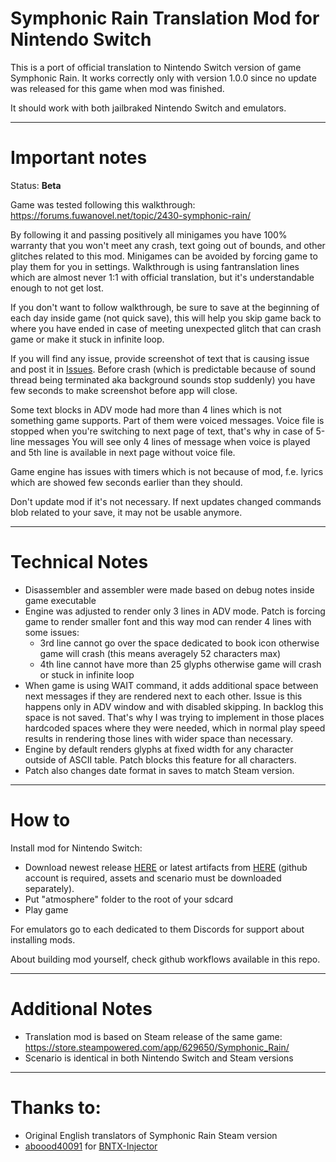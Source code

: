 # Symphonic Rain Translation Mod for Nintendo Switch

This is a port of official translation to Nintendo Switch version of game Symphonic Rain.
It works correctly only with version 1.0.0 since no update was released for this game when mod was finished.

It should work with both jailbraked Nintendo Switch and emulators.

---

# Important notes

Status: **Beta**

Game was tested following this walkthrough:
https://forums.fuwanovel.net/topic/2430-symphonic-rain/

By following it and passing positively all minigames you have 100% warranty that you won't meet any crash, text going out of bounds, and other glitches related to this mod.
Minigames can be avoided by forcing game to play them for you in settings.
Walkthrough is using fantranslation lines which are almost never 1:1 with official translation, but it's understandable enough to not get lost.

If you don't want to follow walkthrough, be sure to save at the beginning of each day inside game (not quick save), this will help you skip game back to where you have ended in case of meeting unexpected glitch that can crash game or make it stuck in infinite loop.

If you will find any issue, provide screenshot of text that is causing issue and post it in [Issues](https://github.com/masagrator/SymphonicRain-ENX/issues). Before crash (which is predictable because of sound thread being terminated aka background sounds stop suddenly) you have few seconds to make screenshot before app will close.

Some text blocks in ADV mode had more than 4 lines which is not something game supports. Part of them were voiced messages. 
Voice file is stopped when you're switching to next page of text, that's why in case of 5-line messages You will see only 4 lines of message when voice is played and 5th line is available in next page without voice file.

Game engine has issues with timers which is not because of mod, f.e. lyrics which are showed few seconds earlier than they should.

Don't update mod if it's not necessary. If next updates changed commands blob related to your save, it may not be usable anymore.

---

# Technical Notes

- Disassembler and assembler were made based on debug notes inside game executable
- Engine was adjusted to render only 3 lines in ADV mode. Patch is forcing game to render smaller font and this way mod can render 4 lines with some issues:
  - 3rd line cannot go over the space dedicated to book icon otherwise game will crash (this means averagely 52 characters max)
  - 4th line cannot have more than 25 glyphs otherwise game will crash or stuck in infinite loop
- When game is using WAIT command, it adds additional space between next messages if they are rendered next to each other. Issue is this happens only in ADV window and with disabled skipping. In backlog this space is not saved. That's why I was trying to implement in those places hardcoded spaces where they were needed, which in normal play speed results in rendering those lines with wider space than necessary.
- Engine by default renders glyphs at fixed width for any character outside of ASCII table. Patch blocks this feature for all characters.
- Patch also changes date format in saves to match Steam version.

---

# How to
Install mod for Nintendo Switch:
- Download newest release [HERE](https://github.com/masagrator/SymphonicRain-ENX/releases) or latest artifacts from [HERE](https://github.com/masagrator/SymphonicRain-ENX/actions) (github account is required, assets and scenario must be downloaded separately).
- Put "atmosphere" folder to the root of your sdcard
- Play game

For emulators go to each dedicated to them Discords for support about installing mods.

About building mod yourself, check github workflows available in this repo.

---

# Additional Notes

- Translation mod is based on Steam release of the same game: https://store.steampowered.com/app/629650/Symphonic_Rain/
- Scenario is identical in both Nintendo Switch and Steam versions

---

# Thanks to:

- Original English translators of Symphonic Rain Steam version
- [aboood40091](https://github.com/aboood40091) for [BNTX-Injector](https://github.com/aboood40091/BNTX-Injector)
